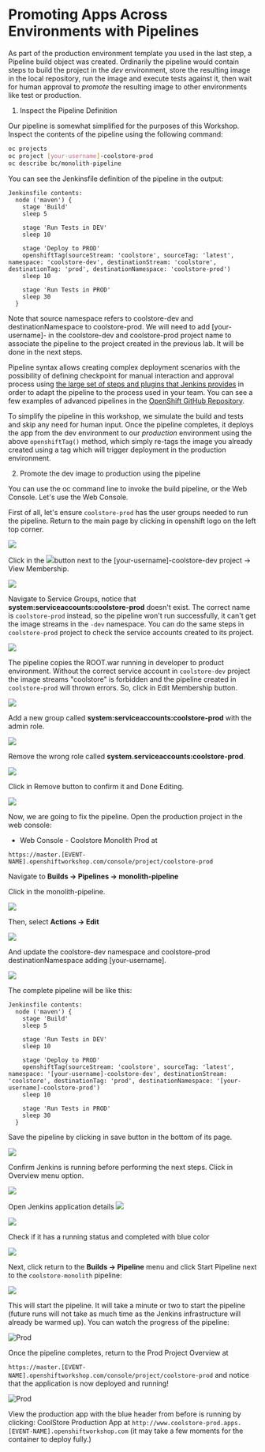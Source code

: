 # Promoting Apps Across Environments with Pipelines

As part of the production environment template you used in the last step, a Pipeline build object was created. Ordinarily the pipeline would contain steps to build the project in the _dev_ environment, store the resulting image in the local repository, run the image and execute tests against it, then wait for human approval to _promote_ the resulting image to other environments like test or production.

1. Inspect the Pipeline Definition

Our pipeline is somewhat simplified for the purposes of this Workshop. Inspect the contents of the pipeline using the following command:

```bash
oc projects
oc project [your-username]-coolstore-prod
oc describe bc/monolith-pipeline
```

You can see the Jenkinsfile definition of the pipeline in the output:

```text
Jenkinsfile contents:
  node ('maven') {
    stage 'Build'
    sleep 5

    stage 'Run Tests in DEV'
    sleep 10

    stage 'Deploy to PROD'
    openshiftTag(sourceStream: 'coolstore', sourceTag: 'latest', namespace: 'coolstore-dev', destinationStream: 'coolstore', destinationTag: 'prod', destinationNamespace: 'coolstore-prod')
    sleep 10

    stage 'Run Tests in PROD'
    sleep 30
  }
```

Note that source namespace refers to coolstore-dev and destinationNamespace to coolstore-prod. We will need to add \[your-username\]- in the coolstore-dev and coolstore-prod project name to associate the pipeline to the project created in the previous lab. It will be done in the next steps.

Pipeline syntax allows creating complex deployment scenarios with the possibility of defining checkpoint for manual interaction and approval process using [the large set of steps and plugins that Jenkins provides](https://jenkins.io/doc/pipeline/steps/) in order to adapt the pipeline to the process used in your team. You can see a few examples of advanced pipelines in the [OpenShift GitHub Repository](https://github.com/openshift/origin/tree/master/examples/jenkins/pipeline).

To simplify the pipeline in this workshop, we simulate the build and tests and skip any need for human input. Once the pipeline completes, it deploys the app from the dev environment to our _production_ environment using the above `openshiftTag()` method, which simply re-tags the image you already created using a tag which will trigger deployment in the production environment.

2. Promote the dev image to production using the pipeline

You can use the oc command line to invoke the build pipeline, or the Web Console. Let's use the Web Console.

First of all, let's ensure `coolstore-prod` has the user groups needed to run the pipeline. Return to the main page by clicking in openshift logo on the left top corner.

![](../images/scenario2/image49.png)

Click in the ![](../images/scenario2/image42.png)button next to the \[your-username\]-coolstore-dev project -&gt; View Membership.

![](../images/scenario2/image22.png)

Navigate to Service Groups, notice that **system:serviceaccounts:coolstore-prod** doesn't exist. The correct name is `coolstore-prod` instead, so the pipeline won't run successfully, it can't get the image streams in the `-dev` namespace. You can do the same steps in `coolstore-prod` project to check the service accounts created to its project.

![](../images/scenario2/image12.png)

The pipeline copies the ROOT.war running in developer to product environment. Without the correct service account in `coolstore-dev` project the image streams "coolstore" is forbidden and the pipeline created in `coolstore-prod` will thrown errors. So, click in Edit Membership button.

![](../images/scenario2/image23.png)

Add a new group called **system:serviceaccounts:coolstore-prod** with the admin role.

![](../images/scenario2/image19.png)

Remove the wrong role called **system.serviceaccounts:coolstore-prod**.

![](../images/scenario2/image34.png)

Click in Remove button to confirm it and Done Editing.

![](../images/scenario2/image41.png)

Now, we are going to fix the pipeline. Open the production project in the web console:

* Web Console - Coolstore Monolith Prod at

`https://master.[EVENT-NAME].openshiftworkshop.com/console/project/coolstore-prod`

Navigate to **Builds -&gt; Pipelines -&gt; monolith-pipeline**

Click in the monolith-pipeline.

![](../images/scenario2/image35.png)

Then, select **Actions -&gt; Edit**

![](../images/scenario2/image39.png)

And update the coolstore-dev namespace and coolstore-prod destinationNamespace adding \[your-username\].

![](../images/scenario2/image6.png)

The complete pipeline will be like this:

```text
Jenkinsfile contents:
  node ('maven') {
    stage 'Build'
    sleep 5

    stage 'Run Tests in DEV'
    sleep 10

    stage 'Deploy to PROD'
    openshiftTag(sourceStream: 'coolstore', sourceTag: 'latest', namespace: '[your-username]-coolstore-dev', destinationStream: 'coolstore', destinationTag: 'prod', destinationNamespace: '[your-username]-coolstore-prod')
    sleep 10

    stage 'Run Tests in PROD'
    sleep 30
  }
```

Save the pipeline by clicking in save button in the bottom of its page.

![](../images/scenario2/image33.png)

Confirm Jenkins is running before performing the next steps. Click in Overview menu option.

![](../images/scenario2/image3.png)

Open Jenkins application details ![](../images/scenario2/image14.png)

![](../images/scenario2/image21.png)

Check if it has a running status and completed with blue color

![](../images/scenario2/image15.png)

Next, click return to the **Builds -&gt; Pipeline** menu and click Start Pipeline next to the `coolstore-monolith` pipeline:

![](../images/scenario2/image8.png)

This will start the pipeline. It will take a minute or two to start the pipeline \(future runs will not take as much time as the Jenkins infrastructure will already be warmed up\). You can watch the progress of the pipeline:

![Prod](../images/scenario2/image20.png)

Once the pipeline completes, return to the Prod Project Overview at

`https://master.[EVENT-NAME].openshiftworkshop.com/console/project/coolstore-prod` and notice that the application is now deployed and running!

![Prod](../images/scenario2/image25.png)

View the production app with the blue header from before is running by clicking: CoolStore Production App at `http://www.coolstore-prod.apps.[EVENT-NAME].openshiftworkshop.com` \(it may take a few moments for the container to deploy fully.\)

